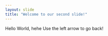 ```yaml
---
layout: slide
title: "Welcome to our second slide!"
---
```

Hello World, hehe
Use the left arrow to go back!
